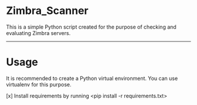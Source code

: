 # Zimbra_Scanner

This is a simple Python script created for the purpose of checking and evaluating Zimbra servers.

--------------------------------------------------------------------------------------------------
# Usage

It is recommended to create a Python virtual environment. You can use virtualenv for this purpose.

[x] Install requirements by running <pip install -r requirements.txt>
